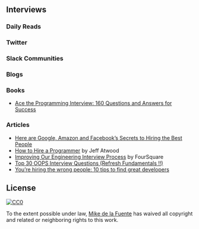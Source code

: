 ## Interviews
### Daily Reads

### Twitter

### Slack Communities

### Blogs

### Books
- [Ace the Programming Interview: 160 Questions and Answers for Success]()

### Articles
- [Here are Google, Amazon and Facebook’s Secrets to Hiring the Best People](http://thecooperreview.com/google-amazon-facebook-secrets-hiring-best-people)
- [How to Hire a Programmer](https://blog.codinghorror.com/how-to-hire-a-programmer/) by Jeff Atwood
- [Improving Our Engineering Interview Process](https://engineering.foursquare.com/improving-our-engineering-interview-process-106173ba25a9#.ez3xz9f0w) by FourSquare
- [Top 30 OOPS Interview Questions (Refresh Fundamentals !!)](http://www.csharpstar.com/top-30-oops-interview-questions/)
- [You’re hiring the wrong people: 10 tips to find great developers](https://blogs.endjin.com/2015/03/youre-hiring-the-wrong-people-10-tips-to-find-great-developers/)

## License

[![CC0](https://mirrors.creativecommons.org/presskit/buttons/88x31/svg/cc-zero.svg)](https://creativecommons.org/publicdomain/zero/1.0/)

To the extent possible under law, [Mike de la Fuente](http://twitter.highfiveboom.com) has waived all copyright and related or neighboring rights to this work.